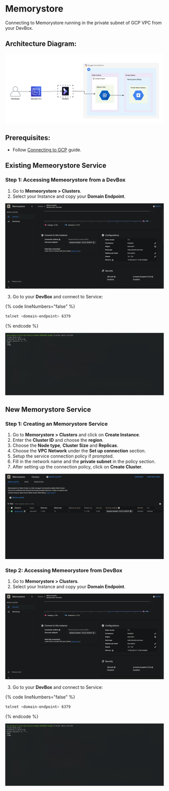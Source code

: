 # Memorystore

Connecting to Memorystore running in the private subnet of GCP VPC from your DevBox.

## Architecture Diagram:

![](../../../.gitbook/assets/gcp-memorystore-architecture.png)

## Prerequisites:

- Follow [Connecting to GCP](../../existing-network/connecting-to-gcp.md) guide.

## Existing Memeorystore Service

### Step 1: Accessing Memeorystore from a DevBox

1. Go to **Memeorystore > Clusters**.
2. Select your Instance and copy your **Domain Endpoint**.

![image](../../../.gitbook/assets/gcp-memorystore-endpoint.png)

3. Go to your **DevBox** and connect to Service:

{% code lineNumbers="false" %}
```bash
telnet <domain-endpoint> 6379
```
{% endcode %}

![image](../../../.gitbook/assets/gcp-memorystore-access.png)


## New Memorystore Service

### Step 1: Creating an Memorystore Service

1. Go to **Memorystore > Clusters** and click on **Create Instance**.
2. Enter the **Cluster ID** and choose the **region**.
3. Choose the **Node type**, **Cluster Size** and **Replicas**.
4. Choose the **VPC Network** under the **Set up connection** section.
5. Setup the service connection policy if prompted.
6. Fill in the network name and the **private subnet** in the policy section.
7. After setting up the connection  policy, click on **Create Cluster**.

![image](../../../.gitbook/assets/gcp-memorystore-creation.png)

### Step 2: Accessing Memeorystore from DevBox

1. Go to **Memorystore > Clusters**.
2. Select your Instance and copy your **Domain Endpoint**.

![image](../../../.gitbook/assets/gcp-memorystore-endpoint.png)

3. Go to your **DevBox** and connect to Service:

{% code lineNumbers="false" %}
```bash
telnet <domain-endpoint> 6379
```
{% endcode %}

![image](../../../.gitbook/assets/gcp-memorystore-access.png)
